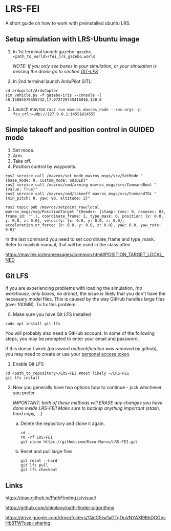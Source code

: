 # LRS-FEI
A short guide on how to work with preinstalled ubuntu LRS. 
## Setup simulation with LRS-Ubuntu image
1. In 1st terminal launch gazebo: `gazebo <path_to_world>/fei_lrs_gazebo.world`

    *NOTE: If you only see boxes in your simulation, or your simulation is missing the drone go to section [GIT-LFS](#git-lfs)*

2. In 2nd terminal launch ArduPilot SITL: 
```
cd ardupilot/ArduCopter
sim_vehicle.py -f gazebo-iris --console -l 48.15084570555732,17.072729745416016,150,0
```
3. Launch mavros `ros2 run mavros mavros_node --ros-args -p fcu_url:=udp://127.0.0.1:14551@14555`

## Simple takeoff and position control in GUIDED mode

1. Set mode.
2. Arm. 
3. Take off. 
4. Position control by waypoints.

```
ros2 service call /mavros/set_mode mavros_msgs/srv/SetMode "{base_mode: 0, custom_mode: GUIDED}"
ros2 service call /mavros/cmd/arming mavros_msgs/srv/CommandBool "{value: True}"
ros2 service call /mavros/cmd/takeoff mavros_msgs/srv/CommandTOL "{min_pitch: 0, yaw: 90, altitude: 2}"

ros2 topic pub /mavros/setpoint_raw/local mavros_msgs/msg/PositionTarget '{header: {stamp: {sec: 0, nanosec: 0}, frame_id: "",}, coordinate_frame: 1, type_mask: 0, position: {x: 0.0, y: 0.0, z: 0.0}, velocity: {x: 0.0, y: 0.0, z: 0.0}, acceleration_or_force: {x: 0.0, y: 0.0, z: 0.0}, yaw: 0.0, yaw_rate: 0.0}'
```

In the last command you need to set coordinate_frame and type_mask.
Refer to mavlink manual, that will be used in the class often.

https://mavlink.io/en/messages/common.html#POSITION_TARGET_LOCAL_NED

## Git LFS
If you are experiencing problems with loading the simulation, *(no warehouse, only boxes, no drone)*, the issue is likely that you don't have the necessary model files. This is caused by the way GitHub handles large files (over 100MB). To fix this problem:

0. Make sure you have Git LFS installed
```
sudo apt install git-lfs
```
You will probably also need a GitHub account. In some of the following steps, you may be prompted to enter your email and password. 

If this doesn't work *(password authentification was removed by github)*, you may need to create or use your [personal access token](https://docs.github.com/en/authentication/keeping-your-account-and-data-secure/managing-your-personal-access-tokens).
1. Enable Git LFS
```
cd <path_to_repository>/LRS-FEI #most likely ~/LRS-FEI
git lfs install
```
2. Now you generally have two options how to continue - pick whichever you prefer. 

    *IMPORTANT: both of these methods will ERASE any changes you have done inside LRS-FEI! Make sure to backup anything important (stash, hard copy, ...).* 
    <ol type="a">
    <li>Delete the repository and clone it again.
    
    ```
    cd ..
    rm -rf LRS-FEI
    git clone https://github.com/KocurMaros/LRS-FEI.git
    ```
    </li>
    <li>Reset and pull large files</li>

    ```
    git reset --hard 
    git lfs pull
    git lfs checkout
    ```
    </ol>
## Links 

https://qiao.github.io/PathFinding.js/visual/

https://github.com/shkolovy/path-finder-algorithms

https://drive.google.com/drive/folders/1QdG5tw1aGTgOuVNYAXl9BhDGObsHb8TW?usp=sharing
